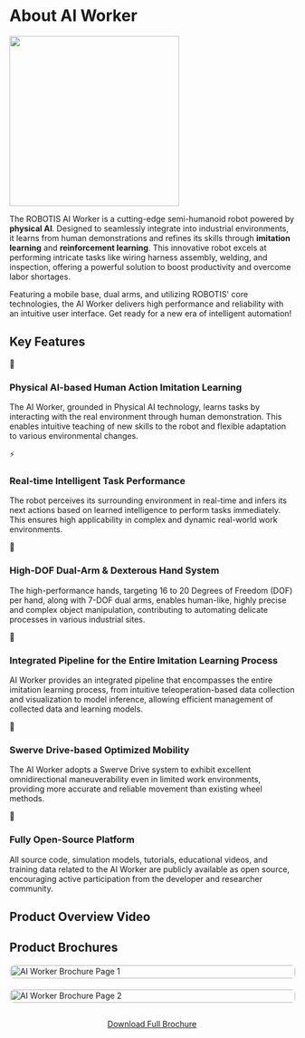 # About AI Worker

<img src="/aiworker_front.png" width="300"/>

The ROBOTIS AI Worker is a cutting-edge semi-humanoid robot powered by **physical AI**. Designed to seamlessly integrate into industrial environments, it learns from human demonstrations and refines its skills through **imitation learning** and **reinforcement learning**. This innovative robot excels at performing intricate tasks like wiring harness assembly, welding, and inspection, offering a powerful solution to boost productivity and overcome labor shortages.

Featuring a mobile base, dual arms, and utilizing ROBOTIS' core technologies, the AI Worker delivers high performance and reliability with an intuitive user interface. Get ready for a new era of intelligent automation!

## Key Features

<div class="features">
  <div class="feature-item">
    <div class="feature-icon">🧠</div>
    <h3>Physical AI-based Human Action Imitation Learning</h3>
    <p>The AI Worker, grounded in Physical AI technology, learns tasks by interacting with the real environment through human demonstration. This enables intuitive teaching of new skills to the robot and flexible adaptation to various environmental changes.</p>
  </div>

  <div class="feature-item">
    <div class="feature-icon">⚡</div>
    <h3>Real-time Intelligent Task Performance</h3>
    <p>The robot perceives its surrounding environment in real-time and infers its next actions based on learned intelligence to perform tasks immediately. This ensures high applicability in complex and dynamic real-world work environments.</p>
  </div>

  <div class="feature-item">
    <div class="feature-icon">🦾</div>
    <h3>High-DOF Dual-Arm & Dexterous Hand System</h3>
    <p>The high-performance hands, targeting 16 to 20 Degrees of Freedom (DOF) per hand, along with 7-DOF dual arms, enables human-like, highly precise and complex object manipulation, contributing to automating delicate processes in various industrial sites.</p>
  </div>

  <div class="feature-item">
    <div class="feature-icon">🔄</div>
    <h3>Integrated Pipeline for the Entire Imitation Learning Process</h3>
    <p>AI Worker provides an integrated pipeline that encompasses the entire imitation learning process, from intuitive teleoperation-based data collection and visualization to model inference, allowing efficient management of collected data and learning models.</p>
  </div>

  <div class="feature-item">
    <div class="feature-icon">🧭</div>
    <h3>Swerve Drive-based Optimized Mobility</h3>
    <p>The AI Worker adopts a Swerve Drive system to exhibit excellent omnidirectional maneuverability even in limited work environments, providing more accurate and reliable movement than existing wheel methods.</p>
  </div>

  <div class="feature-item">
    <div class="feature-icon">🤩</div>
    <h3>Fully Open-Source Platform</h3>
    <p>All source code, simulation models, tutorials, educational videos, and training data related to the AI Worker are publicly available as open source, encouraging active participation from the developer and researcher community.</p>
  </div>
</div>

## Product Overview Video

<YouTube videoId="DX7DEf9s3Eg" />

## Product Brochures

<div style="display: flex; gap: 20px; flex-wrap: wrap; margin-bottom: 30px;">
  <div style="flex: 1; min-width: 300px;">
    <a href="/overview/aiworker_brochure1.jpg" target="_blank">
      <img src="/overview/aiworker_brochure1.jpg" alt="AI Worker Brochure Page 1" style="width: 100%; border: 1px solid #eee; border-radius: 8px;">
    </a>
  </div>
  <div style="flex: 1; min-width: 300px;">
    <a href="/overview/aiworker_brochure2.jpg" target="_blank">
      <img src="/overview/aiworker_brochure2.jpg" alt="AI Worker Brochure Page 2" style="width: 100%; border: 1px solid #eee; border-radius: 8px;">
    </a>
  </div>
</div>

<div style="text-align: center; margin-bottom: 40px;">
  <a href="/overview/aiworker_brochure_v1.0.pdf" download class="button-download">Download Full Brochure</a>
</div>

